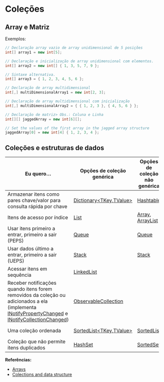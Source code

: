 # Coleções

## Array e Matriz

Exemplos:
```csharp
// Declaração array vazio de array unidimensional de 5 posições
int[] array1 = new int[5];

// Declaração e inicialização de array unidimensional com elementos.
int[] array2 = new int[] { 1, 3, 5, 7, 9 };

// Sintaxe alternativa.
int[] array3 = { 1, 2, 3, 4, 5, 6 };

// Declaração de array multidimensional
int[,] multiDimensionalArray1 = new int[2, 3];

// Declaração de array multidimensional com inicialização
int[,] multiDimensionalArray2 = { { 1, 2, 3 }, { 4, 5, 6 } };

// Declaração de matriz> Obs.: Coluna e Linha
int[][] jaggedArray = new int[6][];

// Set the values of the first array in the jagged array structure
jaggedArray[0] = new int[4] { 1, 2, 3, 4 };
```

## Coleções e estruturas de dados


Eu quero… | Opções de coleção genérica | Opções de coleção não genérica | Opções de coleção thread-safe ou imutável
--- | --- | --- | ---
Armazenar itens como pares chave/valor para consulta rápida por chave | [Dictionary<TKey,TValue>](https://docs.microsoft.com/pt-br/dotnet/api/system.collections.generic.dictionary-2) | [Hashtable](https://docs.microsoft.com/pt-br/dotnet/api/system.collections.hashtable) | [ConcurrentDictionary<TKey,TValue>](https://docs.microsoft.com/pt-br/dotnet/api/system.collections.concurrent.concurrentdictionary-2), [ReadOnlyDictionary<TKey,TValue>](https://docs.microsoft.com/pt-br/dotnet/api/system.collections.objectmodel.readonlydictionary-2), [ImmutableDictionary<TKey,TValue>](https://docs.microsoft.com/pt-br/dotnet/api/system.collections.immutable.immutabledictionary-2)
Itens de acesso por índice | [List<T>](https://docs.microsoft.com/pt-br/dotnet/api/system.collections.generic.list-1) | [Array](https://docs.microsoft.com/pt-br/dotnet/api/system.array), [ArrayList](https://docs.microsoft.com/pt-br/dotnet/api/system.collections.arraylist) | [ImmutableList<T>](https://docs.microsoft.com/pt-br/dotnet/api/system.collections.immutable.immutablelist-1), [ImmutableArray](https://docs.microsoft.com/pt-br/dotnet/api/system.collections.immutable.immutablearray)
Usar itens primeiro a entrar, primeiro a sair (PEPS) | [Queue<T>](https://docs.microsoft.com/pt-br/dotnet/api/system.collections.generic.queue-1) | [Queue](https://docs.microsoft.com/pt-br/dotnet/api/system.collections.queue) | [ConcurrentQueue<T>](https://docs.microsoft.com/pt-br/dotnet/api/system.collections.concurrent.concurrentqueue-1), [ImmutableQueue<T>](https://docs.microsoft.com/pt-br/dotnet/api/system.collections.immutable.immutablequeue-1)
Usar dados último a entrar, primeiro a sair (UEPS) | [Stack<T>](https://docs.microsoft.com/pt-br/dotnet/api/system.collections.generic.stack-1) | [Stack](https://docs.microsoft.com/pt-br/dotnet/api/system.collections.stack) | [ConcurrentStack<T>](https://docs.microsoft.com/pt-br/dotnet/api/system.collections.concurrent.concurrentstack-1), [ImmutableStack<T>](https://docs.microsoft.com/pt-br/dotnet/api/system.collections.immutable.immutablestack-1)
Acessar itens em sequência | [LinkedList<T>](https://docs.microsoft.com/pt-br/dotnet/api/system.collections.generic.linkedlist-1) | |
Receber notificações quando itens forem removidos da coleção ou adicionados a ela (implementa [INotifyPropertyChanged](https://docs.microsoft.com/pt-br/dotnet/api/system.componentmodel.inotifypropertychanged?view=netframework-4.7.2) e [INotifyCollectionChanged](https://docs.microsoft.com/pt-br/dotnet/api/system.collections.specialized.inotifycollectionchanged)) |[ObservableCollection<T>](https://docs.microsoft.com/pt-br/dotnet/api/system.collections.objectmodel.observablecollection-1)
Uma coleção ordenada | [SortedList<TKey,TValue>](https://docs.microsoft.com/pt-br/dotnet/api/system.collections.generic.sortedlist-2) | [SortedList](https://docs.microsoft.com/pt-br/dotnet/api/system.collections.sortedlist) | [ImmutableSortedDictionary<TKey,TValue>](https://docs.microsoft.com/pt-br/dotnet/api/system.collections.immutable.immutablesorteddictionary-2), [ImmutableSortedSet<T>](https://docs.microsoft.com/pt-br/dotnet/api/system.collections.immutable.immutablesortedset-1)
Coleção que não permite itens duplicados | [HashSet<T>](https://docs.microsoft.com/pt-br/dotnet/api/system.collections.generic.hashset-1) | [SortedSet<T>](https://docs.microsoft.com/pt-br/dotnet/api/system.collections.generic.sortedset-1) | [ImmutableHashSet<T>](https://docs.microsoft.com/pt-br/dotnet/api/system.collections.immutable.immutablehashset-1), [ImmutableSortedSet<T>](https://docs.microsoft.com/pt-br/dotnet/api/system.collections.immutable.immutablesortedset-1)

**Referências:**
* [Arrays](https://docs.microsoft.com/pt-br/dotnet/csharp/programming-guide/arrays/index)
* [Colections and data structure](https://docs.microsoft.com/pt-br/dotnet/standard/collections/)
